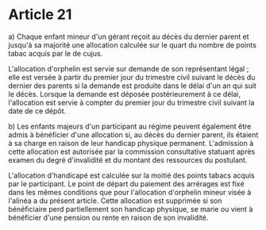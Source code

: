 # Article 21

a) Chaque enfant mineur d'un gérant reçoit au décès du dernier parent et jusqu'à sa majorité une allocation calculée sur le quart du nombre de points tabac acquis par le de cujus.

L'allocation d'orphelin est servie sur demande de son représentant légal ; elle est versée à partir du premier jour du trimestre civil suivant le décès du dernier des parents si la demande est produite dans le délai d'un an qui suit le décès. Lorsque la demande est déposée postérieurement à ce délai, l'allocation est servie à compter du premier jour du trimestre civil suivant la date de ce dépôt.

b) Les enfants majeurs d'un participant au régime peuvent également être admis à bénéficier d'une allocation si, au décès du dernier parent, ils étaient à sa charge en raison de leur handicap physique permanent. L'admission à cette allocation est autorisée par la commission consultative statuant après examen du degré d'invalidité et du montant des ressources du postulant.

L'allocation d'handicapé est calculée sur la moitié des points tabacs acquis par le participant. Le point de départ du paiement des arrérages est fixé dans les mêmes conditions que pour l'allocation d'orphelin mineur visée à l'alinéa a du présent article. Cette allocation est supprimée si son bénéficiaire perd partiellement son handicap physique, se marie ou vient à bénéficier d'une pension ou rente en raison de son invalidité.
